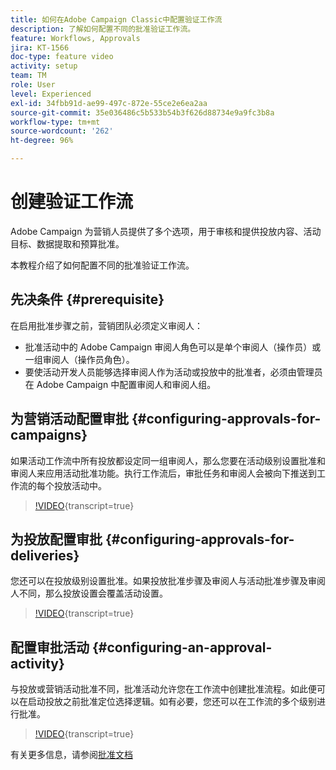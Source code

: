 ```yaml
---
title: 如何在Adobe Campaign Classic中配置验证工作流
description: 了解如何配置不同的批准验证工作流。
feature: Workflows, Approvals
jira: KT-1566
doc-type: feature video
activity: setup
team: TM
role: User
level: Experienced
exl-id: 34fbb91d-ae99-497c-872e-55ce2e6ea2aa
source-git-commit: 35e036486c5b533b54b3f626d88734e9a9fc3b8a
workflow-type: tm+mt
source-wordcount: '262'
ht-degree: 96%

---
```



# 创建验证工作流

Adobe Campaign 为营销人员提供了多个选项，用于审核和提供投放内容、活动目标、数据提取和预算批准。

本教程介绍了如何配置不同的批准验证工作流。

## 先决条件 {#prerequisite}

在启用批准步骤之前，营销团队必须定义审阅人：

* 批准活动中的 Adobe Campaign 审阅人角色可以是单个审阅人（操作员）或一组审阅人（操作员角色）。
* 要使活动开发人员能够选择审阅人作为活动或投放中的批准者，必须由管理员在 Adobe Campaign 中配置审阅人和审阅人组。

## 为营销活动配置审批  {#configuring-approvals-for-campaigns}

如果活动工作流中所有投放都设定同一组审阅人，那么您要在活动级别设置批准和审阅人来应用活动批准功能。执行工作流后，审批任务和审阅人会被向下推送到工作流的每个投放活动中。

>[!VIDEO](https://video.tv.adobe.com/v/27476?quality=12&learn=on&captions=chi_hans){transcript=true}

## 为投放配置审批  {#configuring-approvals-for-deliveries}

您还可以在投放级别设置批准。如果投放批准步骤及审阅人与活动批准步骤及审阅人不同，那么投放设置会覆盖活动设置。

>[!VIDEO](https://video.tv.adobe.com/v/27481?quality=12&learn=on&captions=chi_hans){transcript=true}

## 配置审批活动  {#configuring-an-approval-activity}

与投放或营销活动批准不同，批准活动允许您在工作流中创建批准流程。如此便可以在启动投放之前批准定位选择逻辑。如有必要，您还可以在工作流的多个级别进行批准。

>[!VIDEO](https://video.tv.adobe.com/v/27486?quality=12&learn=on&captions=chi_hans){transcript=true}

有关更多信息，请参阅[批准文档](https://experienceleague.adobe.com/docs/campaign-classic/using/automating-with-workflows/flow-control-activities/approval.html?lang=zh-Hans)
